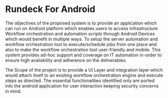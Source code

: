 # Rundeck For Android

  The objectives of the proposed system is to provide an application which can
run on Android platform which enables users to access Infrastructure Workflow
orchestration and automation scripts through Android Devices which would benefit
in multiple ways. To setup the server automation and workflow orchestration tool to
execute/schedule jobs from one place and also to make the workflow orchestration
tool user-friendly and mobile. This system provides ad-hoc support and coverage on
IT automation in-order to ensure high availability and adherence on the
deliverables.
  
  The Scope of the project is to provide a UI Layer and integration layer which
would attach itself to an existing workflow orchestration engine and execute steps
as directed. The essential functionalities identified only are ported into the android
application for user interaction keeping security concerns in mind.
